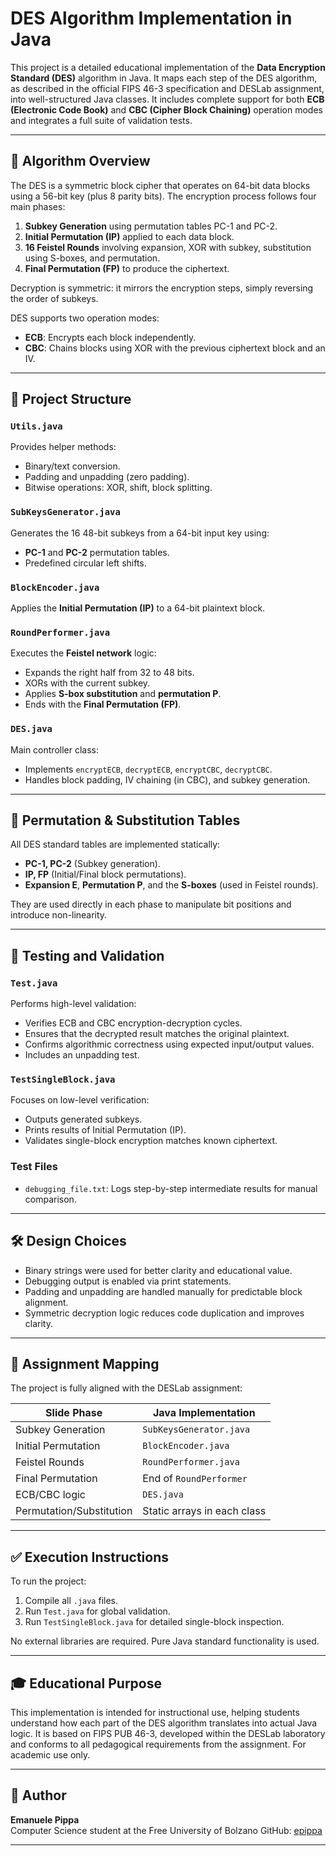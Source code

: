 # DES Algorithm Implementation in Java

This project is a detailed educational implementation of the **Data Encryption Standard (DES)** algorithm in Java. It maps each step of the DES algorithm, as described in the official FIPS 46-3 specification and DESLab assignment, into well-structured Java classes. It includes complete support for both **ECB (Electronic Code Book)** and **CBC (Cipher Block Chaining)** operation modes and integrates a full suite of validation tests.

---

## 📌 Algorithm Overview

The DES is a symmetric block cipher that operates on 64-bit data blocks using a 56-bit key (plus 8 parity bits). The encryption process follows four main phases:

1. **Subkey Generation** using permutation tables PC-1 and PC-2.
2. **Initial Permutation (IP)** applied to each data block.
3. **16 Feistel Rounds** involving expansion, XOR with subkey, substitution using S-boxes, and permutation.
4. **Final Permutation (FP)** to produce the ciphertext.

Decryption is symmetric: it mirrors the encryption steps, simply reversing the order of subkeys.

DES supports two operation modes:
- **ECB**: Encrypts each block independently.
- **CBC**: Chains blocks using XOR with the previous ciphertext block and an IV.

---

## 🧱 Project Structure

### `Utils.java`
Provides helper methods:
- Binary/text conversion.
- Padding and unpadding (zero padding).
- Bitwise operations: XOR, shift, block splitting.

### `SubKeysGenerator.java`
Generates the 16 48-bit subkeys from a 64-bit input key using:
- **PC-1** and **PC-2** permutation tables.
- Predefined circular left shifts.

### `BlockEncoder.java`
Applies the **Initial Permutation (IP)** to a 64-bit plaintext block.

### `RoundPerformer.java`
Executes the **Feistel network** logic:
- Expands the right half from 32 to 48 bits.
- XORs with the current subkey.
- Applies **S-box substitution** and **permutation P**.
- Ends with the **Final Permutation (FP)**.

### `DES.java`
Main controller class:
- Implements `encryptECB`, `decryptECB`, `encryptCBC`, `decryptCBC`.
- Handles block padding, IV chaining (in CBC), and subkey generation.

---

## 🔬 Permutation & Substitution Tables

All DES standard tables are implemented statically:
- **PC-1, PC-2** (Subkey generation).
- **IP, FP** (Initial/Final block permutations).
- **Expansion E**, **Permutation P**, and the **S-boxes** (used in Feistel rounds).

They are used directly in each phase to manipulate bit positions and introduce non-linearity.

---

## 🧪 Testing and Validation

### `Test.java`
Performs high-level validation:
- Verifies ECB and CBC encryption-decryption cycles.
- Ensures that the decrypted result matches the original plaintext.
- Confirms algorithmic correctness using expected input/output values.
- Includes an unpadding test.

### `TestSingleBlock.java`
Focuses on low-level verification:
- Outputs generated subkeys.
- Prints results of Initial Permutation (IP).
- Validates single-block encryption matches known ciphertext.

### Test Files
- `debugging_file.txt`: Logs step-by-step intermediate results for manual comparison.

---

## 🛠️ Design Choices

- Binary strings were used for better clarity and educational value.
- Debugging output is enabled via print statements.
- Padding and unpadding are handled manually for predictable block alignment.
- Symmetric decryption logic reduces code duplication and improves clarity.

---

## 📌 Assignment Mapping

The project is fully aligned with the DESLab assignment:

| Slide Phase                  | Java Implementation         |
|-----------------------------|-----------------------------|
| Subkey Generation           | `SubKeysGenerator.java`     |
| Initial Permutation         | `BlockEncoder.java`         |
| Feistel Rounds              | `RoundPerformer.java`       |
| Final Permutation           | End of `RoundPerformer`     |
| ECB/CBC logic               | `DES.java`                  |
| Permutation/Substitution    | Static arrays in each class |

---

## ✅ Execution Instructions

To run the project:
1. Compile all `.java` files.
2. Run `Test.java` for global validation.
3. Run `TestSingleBlock.java` for detailed single-block inspection.

No external libraries are required. Pure Java standard functionality is used.

---

## 🎓 Educational Purpose

This implementation is intended for instructional use, helping students understand how each part of the DES algorithm translates into actual Java logic. It is based on FIPS PUB 46-3, developed within the DESLab laboratory and conforms to all pedagogical requirements from the assignment. For academic use only.

---

## 👤 Author

**Emanuele Pippa**  
Computer Science student at the Free University of Bolzano
GitHub: [epippa](https://github.com/epippa)

---
